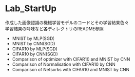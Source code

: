 # Lab_StartUp
作成した画像認識の機械学習モデルのコードとその学習結果色々<br>
学習結果の吟味など各ディレクトリのREADME参照
- MNIST by MLP(SGD)
- MNIST by CNN(SGD)
- CIFAR10 by MLP(SGD)
- CIFAR10 by CNN(SGD)
- Comparison of optimizer with CIFAR10 and MNIST by CNN
- Comparison of Normalisation with CIFAR10 by CNN
- Comparison of Netsorks with CIFAR10 and MNIST by CNN
